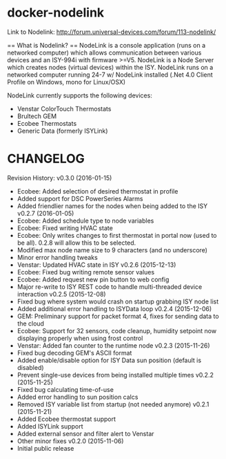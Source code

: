 # docker-nodelink

Link to Nodelink:  http://forum.universal-devices.com/forum/113-nodelink/

== What is Nodelink? ==
NodeLink is a console application (runs on a networked computer) which allows communication between various devices and an ISY-994i with firmware >=V5.
NodeLink is a Node Server which creates nodes (virtual devices) within the ISY.
NodeLink runs on a networked computer running 24-7 w/ NodeLink installed (.Net 4.0 Client Profile on Windows, mono for Linux/OSX)
 
NodeLink currently supports the following devices:
- Venstar ColorTouch Thermostats
- Brultech GEM
- Ecobee Thermostats
- Generic Data (formerly ISYLink)

# CHANGELOG
Revision History:
v0.3.0 (2016-01-15)
- Ecobee: Added selection of desired thermostat in profile
- Added support for DSC PowerSeries Alarms
- Added friendlier names for the nodes when being added to the ISY
v0.2.7 (2016-01-05)
- Ecobee: Added schedule type to node variables
- Ecobee: Fixed writing HVAC state
- Ecobee: Only writes changes to first thermostat in portal now (used to be all).  0.2.8 will allow this to be selected.
- Modified max node name size to 9 characters (and no underscore)
- Minor error handling tweaks
- Venstar: Updated HVAC state in ISY
v0.2.6 (2015-12-13)
- Ecobee: Fixed bug writing remote sensor values
- Ecobee: Added request new pin button to web config
- Major re-write to ISY REST code to handle multi-threaded device interaction
v0.2.5 (2015-12-08)
- Fixed bug where system would crash on startup grabbing ISY node list
- Added additional error handling to ISYData loop
v0.2.4 (2015-12-06)
- GEM: Preliminary support for packet format 4, fixes for sending data to the cloud
- Ecobee: Support for 32 sensors, code cleanup, humidity setpoint now displaying properly when using frost control
- Venstar: Added fan counter to the runtime node
v0.2.3 (2015-11-26)
- Fixed bug decoding GEM's ASCII format
- Added enable/disable option for ISY Data sun position (default is disabled)
- Prevent single-use devices from being installed multiple times
v0.2.2 (2015-11-25)
- Fixed bug calculating time-of-use
- Added error handling to sun position calcs
- Removed ISY variable list from startup (not needed anymore) 
v0.2.1 (2015-11-21)
- Added Ecobee thermostat support
- Added ISYLink support
- Added external sensor and filter alert to Venstar
- Other minor fixes
v0.2.0 (2015-11-06)
- Initial public release

